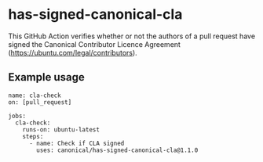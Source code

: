 # has-signed-canonical-cla

This GitHub Action verifies whether or not the authors of a pull request have signed the Canonical Contributor Licence Agreement (https://ubuntu.com/legal/contributors).

## Example usage

```
name: cla-check
on: [pull_request]

jobs:
  cla-check:
    runs-on: ubuntu-latest
    steps:
      - name: Check if CLA signed
        uses: canonical/has-signed-canonical-cla@1.1.0
```
